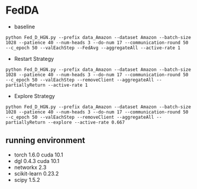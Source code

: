 # FedDA

* baseline
```
python Fed_D_HGN.py --prefix data_Amazon --dataset Amazon --batch-size 1028 --patience 40 --num-heads 3 --do-num 17 --communication-round 50 --c_epoch 50 --valEachStep --FedAvg --aggregateAll --active-rate 1

```

* Restart Strategy
```
python Fed_D_HGN.py --prefix data_Amazon --dataset Amazon --batch-size 1028 --patience 40 --num-heads 3 --do-num 17 --communication-round 50 --c_epoch 50 --valEachStep --removeClient --aggregateAll --partiallyReturn --active-rate 1
```

* Explore Strategy
```
python Fed_D_HGN.py --prefix data_Amazon --dataset Amazon --batch-size 1028 --patience 40 --num-heads 3 --do-num 17 --communication-round 50 --c_epoch 50 --valEachStep --removeClient --aggregateAll --partiallyReturn --explore --active-rate 0.667
```

## running environment
* torch 1.6.0 cuda 10.1
* dgl 0.4.3 cuda 10.1
* networkx 2.3
* scikit-learn 0.23.2
* scipy 1.5.2
